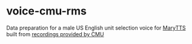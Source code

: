 # voice-cmu-rms

Data preparation for a male US English unit selection voice for [MaryTTS](http://mary.dfki.de/) built from [recordings provided by CMU](http://festvox.org/cmu_arctic/)


